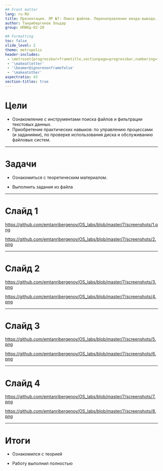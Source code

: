 ```yaml
---
## Front matter
lang: ru-RU
title: Презентация. ЛР №7: Поиск файлов. Перенаправление ввода-вывода. Просмотр запущенных процессов.
author: Танрибергенов Эльдар
group: НПИбд-02-20

## Formatting
toc: false
slide_level: 2
theme: metropolis
header-includes: 
 - \metroset{progressbar=frametitle,sectionpage=progressbar,numbering=fraction}
 - '\makeatletter'
 - '\beamer@ignorenonframefalse'
 - '\makeatother'
aspectratio: 43
section-titles: true
---
```


# Цели

- Ознакомление с инструментами поиска файлов и фильтрации текстовых
  данных. 
- Приобретение практических навыков: по управлению процессами
  (и заданиями), по проверке использования диска и обслуживанию
  файловых систем.

---

# Задачи

- Ознакомиться с теоретическим материалом.

- Выполнить задания из файла

---

# Слайд 1

https://github.com/emtanribergenov/OS_labs/blob/master/7/screenshots/1.png

https://github.com/emtanribergenov/OS_labs/blob/master/7/screenshots/2.png

---

# Слайд 2

https://github.com/emtanribergenov/OS_labs/blob/master/7/screenshots/3.png

https://github.com/emtanribergenov/OS_labs/blob/master/7/screenshots/4.png

---

# Слайд 3

https://github.com/emtanribergenov/OS_labs/blob/master/7/screenshots/5.png

https://github.com/emtanribergenov/OS_labs/blob/master/7/screenshots/6.png


---

# Слайд 4

https://github.com/emtanribergenov/OS_labs/blob/master/7/screenshots/7.png

https://github.com/emtanribergenov/OS_labs/blob/master/7/screenshots/8.png

------



# Итоги

- Ознакомился с теорией

- Работу выполнил полностью